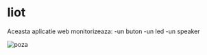 # Iiot
Aceasta aplicatie web monitorizeaza:
-un buton
-un led
-un speaker

![poza](https://user-images.githubusercontent.com/79244891/230304374-1f9b7eaa-c7a1-4840-b422-f637fd36bfe4.png)
